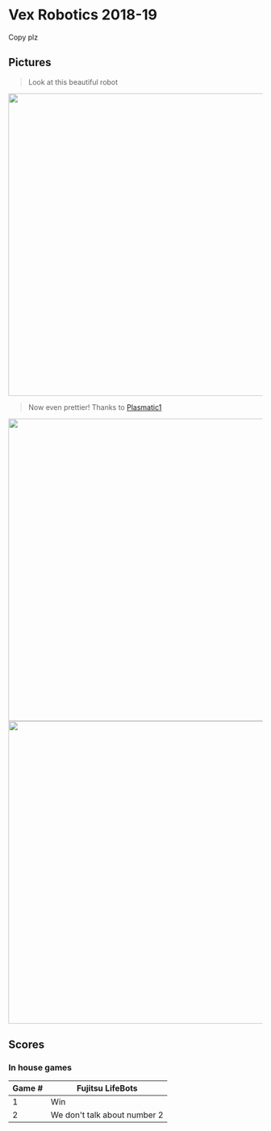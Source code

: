 # Vex Robotics 2018-19 

Copy plz

## Pictures

> Look at this beautiful robot

<img src="images/robot1.jpg" width="600">

> Now even prettier!  Thanks to [Plasmatic1](https://github.com/plasmatic1) 

<img src="images/robot2.jpg" width="600">

<img src="images/robot3.jpg" width="600">

## Scores

### In house games

Game # | Fujitsu LifeBots
----------- | ----------------------
1 | Win
2 | We don't talk about number 2